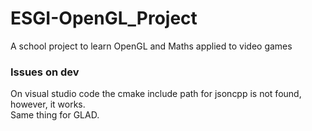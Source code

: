 # ESGI-OpenGL_Project
A school project to learn OpenGL and Maths applied to video games


### Issues on dev

On visual studio code the cmake include path for jsoncpp is not found, however, it works.<br>
Same thing for GLAD.